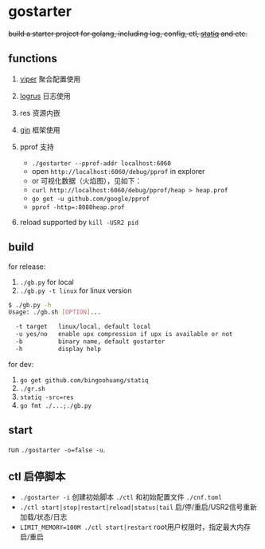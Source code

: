 # gostarter

<del>build a starter project for golang, including log, config, ctl, [statiq](https://github.com/bingoohuang/statiq) and etc.</del>

## functions

1. [viper]() 聚合配置使用
1. [logrus](https://github.com/spf13/viper) 日志使用
1. res 资源内嵌
1. [gin](https://github.com/gin-gonic/gin) 框架使用
1. pprof 支持

    * `./gostarter --pprof-addr localhost:6060`
    * open `http://localhost:6060/debug/pprof` in explorer
    * or 可视化数据（火焰图），见如下：
    * `curl http://localhost:6060/debug/pprof/heap > heap.prof`
    * `go get -u github.com/google/pprof`
    * `pprof -http=:8080heap.prof`

1. reload supported by `kill -USR2 pid`

## build

for release:

1. `./gb.py` for local
1. `./gb.py -t linux` for linux version
 
```bash
$ ./gb.py -h
Usage: ./gb.sh [OPTION]...

  -t target   linux/local, default local
  -u yes/no   enable upx compression if upx is available or not
  -b          binary name, default gostarter
  -h          display help
```

for dev:

1. `go get github.com/bingoohuang/statiq`
1. `./gr.sh`
1. `statiq -src=res`
1. `go fmt ./...;./gb.py`

## start

run `./gostarter -o=false -u`.


## ctl 启停脚本

- `./gostarter -i` 创建初始脚本 `./ctl` 和初始配置文件 `./cnf.toml`
- `./ctl start|stop|restart|reload|status|tail` 启/停/重启/USR2信号重新加载/状态/日志
- `LIMIT_MEMORY=100M ./ctl start|restart` root用户权限时，指定最大内存启/重启
